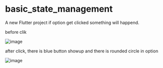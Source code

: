 # basic_state_management

A new Flutter project if option get clicked something will happend.

before clik

![image](https://user-images.githubusercontent.com/97945445/168999352-b07f41ca-73c5-4e9c-bd6e-e26efcbc511b.png)

after click, there is blue button showup and there is rounded circle in option

![image](https://user-images.githubusercontent.com/97945445/168999745-a3440b31-cd8b-4163-881d-f32df68d7a3d.png)





